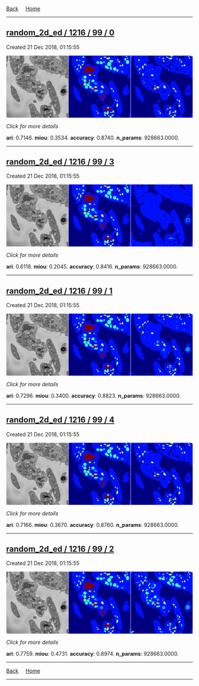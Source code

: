 
[Back](..)&nbsp;&nbsp;&nbsp;&nbsp;&nbsp;[Home](https://leapmanlab.github.io/snapshots)

---

<div class="summary"><a href="0"><h2>random_2d_ed / 1216 / 99 / 0</h2></a><p>Created 21 Dec 2018, 01:15:55
</p><a href="0"><img src="0/media/summary.png" align="center"></a><p>
<i>Click for more details</i>
</p></div>

**ari**: 0.7146. **miou**: 0.3534. **accuracy**: 0.8740. **n_params**: 928663.0000. 

---

<div class="summary"><a href="3"><h2>random_2d_ed / 1216 / 99 / 3</h2></a><p>Created 21 Dec 2018, 01:15:55
</p><a href="3"><img src="3/media/summary.png" align="center"></a><p>
<i>Click for more details</i>
</p></div>

**ari**: 0.6118. **miou**: 0.2045. **accuracy**: 0.8416. **n_params**: 928663.0000. 

---

<div class="summary"><a href="1"><h2>random_2d_ed / 1216 / 99 / 1</h2></a><p>Created 21 Dec 2018, 01:15:55
</p><a href="1"><img src="1/media/summary.png" align="center"></a><p>
<i>Click for more details</i>
</p></div>

**ari**: 0.7296. **miou**: 0.3400. **accuracy**: 0.8823. **n_params**: 928663.0000. 

---

<div class="summary"><a href="4"><h2>random_2d_ed / 1216 / 99 / 4</h2></a><p>Created 21 Dec 2018, 01:15:55
</p><a href="4"><img src="4/media/summary.png" align="center"></a><p>
<i>Click for more details</i>
</p></div>

**ari**: 0.7166. **miou**: 0.3670. **accuracy**: 0.8760. **n_params**: 928663.0000. 

---

<div class="summary"><a href="2"><h2>random_2d_ed / 1216 / 99 / 2</h2></a><p>Created 21 Dec 2018, 01:15:55
</p><a href="2"><img src="2/media/summary.png" align="center"></a><p>
<i>Click for more details</i>
</p></div>

**ari**: 0.7759. **miou**: 0.4731. **accuracy**: 0.8974. **n_params**: 928663.0000. 

---

[Back](..)&nbsp;&nbsp;&nbsp;&nbsp;&nbsp;[Home](https://leapmanlab.github.io/snapshots)

---
